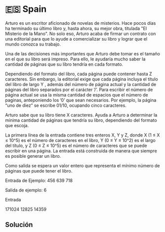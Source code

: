 # 🇪🇸 Spain

Arturo es un escritor aficionado de novelas de misterios. Hace pocos días ha terminado su último libro y, hasta ahora, su mejor obra, titulada "El Misterio de la Mano". No solo eso, Arturo acaba de firmar un contrato con una editorial para que lo ayude a comercializar su libro y lograr que el mundo conozca su trabajo.

Una de las decisiones más importantes que Arturo debe tomar es el tamaño en el que su libro será impreso. Para ello, le ayudaría mucho saber la cantidad de páginas que su libro tendría en cada formato.

Dependiendo del formato del libro, cada página puede contener hasta Z caracteres. Sin embargo, la editorial exige que cada página incluya el título del libro de largo Y , además del número de página actual y la cantidad de páginas del libro separados por el carácter ’/’. Para escribir el número de página actual se usa la misma cantidad de espacios que el número de paginas, anteponiendo los ’0’ que sean necesarios. Por ejemplo, la página “uno de diez” se escribe 01/10, ocupando cinco caracteres.

Arturo sabe que su libro tiene X caracteres. Ayuda a Arturo a determinar la mínima cantidad de páginas que tendría su libro, dependiendo del formato que escoja.

La primera línea de la entrada contiene tres enteros X, Y y Z, donde X (1 ≤ X ≤ 10^5) es el número de caracteres en el libro, Y (0 ≤ Y ≤ 10^2) es el largo del título, y Z (0 ≤ Z ≤ 10^5) es el número de caracteres que se puede escribir en una página. La entrada está construida de manera que siempre es posible generar un libro.

Como salida se espera un valor entero que representa el mínimo número de páginas que puede tener el libro.

Entrada de Ejemplo: 456 639 718

Salida de ejemplo: 6

Entrada

171024 12825 14359

## Solución
